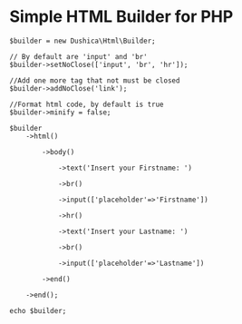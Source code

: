 # Simple HTML Builder for PHP



    $builder = new Dushica\Html\Builder;

    // By default are 'input' and 'br'
    $builder->setNoClose(['input', 'br', 'hr']);

    //Add one more tag that not must be closed
    $builder->addNoClose('link');
    
    //Format html code, by default is true
    $builder->minify = false;

    $builder
        ->html()

            ->body()
                
                ->text('Insert your Firstname: ')
                
                ->br()
                
                ->input(['placeholder'=>'Firstname'])
                
                ->hr()
                
                ->text('Insert your Lastname: ')
                
                ->br()
                
                ->input(['placeholder'=>'Lastname'])

            ->end()
        
        ->end();

    echo $builder;